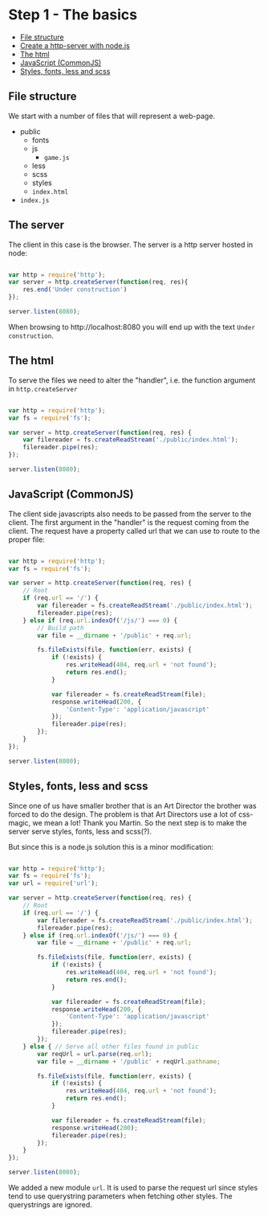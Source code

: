 Step 1 - The basics
========

- [File structure](#file-structure)
- [Create a http-server with node.js](#the-server)
- [The html](#the-html)
- [JavaScript (CommonJS)](#javascript-commonjs)
- [Styles, fonts, less and scss](#styles-fonts-less-and-scss)

## File structure
We start with a number of files that will represent a web-page.

- public
    - fonts
    - js
        - `game.js`
    - less
    - scss
    - styles
    - `index.html`
- `index.js`

## The server
The client in this case is the browser. The server is a http server hosted in node:

```javascript

var http = require('http');
var server = http.createServer(function(req, res){
    res.end('Under construction')    
});

server.listen(8080);

```

When browsing to http://localhost:8080 you will end up with the text `Under construction`.

## The html

To serve the files we need to alter the "handler", i.e. the function argument in `http.createServer`

```javascript

var http = require('http');
var fs = require('fs');

var server = http.createServer(function(req, res) {
    var filereader = fs.createReadStream('./public/index.html');
    filereader.pipe(res);
});

server.listen(8080);

```

## JavaScript (CommonJS)

The client side javascripts also needs to be passed from the server to the client. The first argument in the "handler" is the request coming from the client. The request have a property called url that we can use to route to the proper file:

```javascript

var http = require('http');
var fs = require('fs');

var server = http.createServer(function(req, res) {
    // Root
    if (req.url == '/') {
        var filereader = fs.createReadStream('./public/index.html');
        filereader.pipe(res);
    } else if (req.url.indexOf('/js/') === 0) {
        // Build path
        var file = __dirname + '/public' + req.url;

        fs.fileExists(file, function(err, exists) {
            if (!exists) {
                res.writeHead(404, req.url + 'not found');
                return res.end();
            }

            var filereader = fs.createReadStream(file);
            response.writeHead(200, {
                'Content-Type': 'application/javascript'
            });
            filereader.pipe(res);
        });
    }
});

server.listen(8080);
```

## Styles, fonts, less and scss

Since one of us have smaller brother that is an Art Director the brother was forced to do the design. The problem is that Art Directors use a lot of css-magic, we mean a lot! Thank you Martin. So the next step is to make the server serve styles, fonts, less and scss(?).

But since this is a node.js solution this is a minor modification:

```javascript

var http = require('http');
var fs = require('fs');
var url = require('url');

var server = http.createServer(function(req, res) {
    // Root
    if (req.url == '/') {
        var filereader = fs.createReadStream('./public/index.html');
        filereader.pipe(res);
    } else if (req.url.indexOf('/js/') === 0) {
        var file = __dirname + '/public' + req.url;

        fs.fileExists(file, function(err, exists) {
            if (!exists) {
                res.writeHead(404, req.url + 'not found');
                return res.end();
            }

            var filereader = fs.createReadStream(file);
            response.writeHead(200, {
                'Content-Type': 'application/javascript'
            });
            filereader.pipe(res);
        });
    } else { // Serve all other files found in public
        var reqUrl = url.parse(req.url);
        var file = __dirname + '/public' + reqUrl.pathname;

        fs.fileExists(file, function(err, exists) {
            if (!exists) {
                res.writeHead(404, req.url + 'not found');
                return res.end();
            }

            var filereader = fs.createReadStream(file);
            response.writeHead(200);
            filereader.pipe(res);
        });
    }
});

server.listen(8080);
```

We added a new module `url`. It is used to parse the request url since styles tend to use querystring parameters when fetching other styles. The querystrings are ignored.
